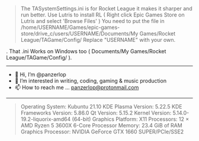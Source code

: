 > The TASystemSettings.ini is for Rocket League it makes it sharper and run better. Use Lutris to install RL ( Right click Epic Games Store on Lutris and select 'Browse Files' ) You need to put the file in /home/USERNAME/Games/epic-games-store/drive_c/users/USERNAME/Documents/My Games/Rocket League/TAGame/Config/
Replace "USERNAME" with your own.

. That .ini Works on Windows too ( Documents/My Games/Rocket League/TAGame/Config/ ).

_________________________________________________________________
- 👋 Hi, I’m @panzerlop
- 👀 I’m interested in writing, coding, gaming & music production
- 📫 How to reach me ... panzerlop@protonmail.com

_________________________________________________________________


> Operating System: Kubuntu 21.10
KDE Plasma Version: 5.22.5
KDE Frameworks Version: 5.86.0
Qt Version: 5.15.2
Kernel Version: 5.14.0-19.2-liquorix-amd64 (64-bit)
Graphics Platform: X11
Processors: 12 × AMD Ryzen 5 3600X 6-Core Processor
Memory: 23.4 GiB of RAM
Graphics Processor: NVIDIA GeForce GTX 1660 SUPER/PCIe/SSE2
